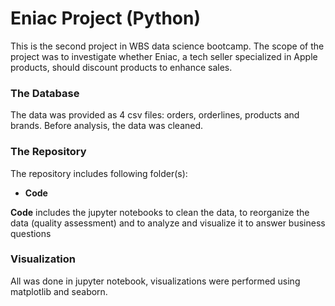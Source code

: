 # Eniac Project (Python)
This is the second project in WBS data science bootcamp.
The scope of the project was to investigate whether Eniac, a tech seller specialized in Apple products, should discount products to enhance sales.

### The Database
The data was provided as 4 csv files: orders, orderlines, products and brands. Before analysis, the data was cleaned.

### The Repository
The repository includes following folder(s):
- **Code**

**Code** includes the  jupyter notebooks to clean the data, to reorganize the data (quality assessment) and to analyze and visualize it to answer business questions

### Visualization
All was done in jupyter notebook, visualizations were performed using matplotlib and seaborn.
